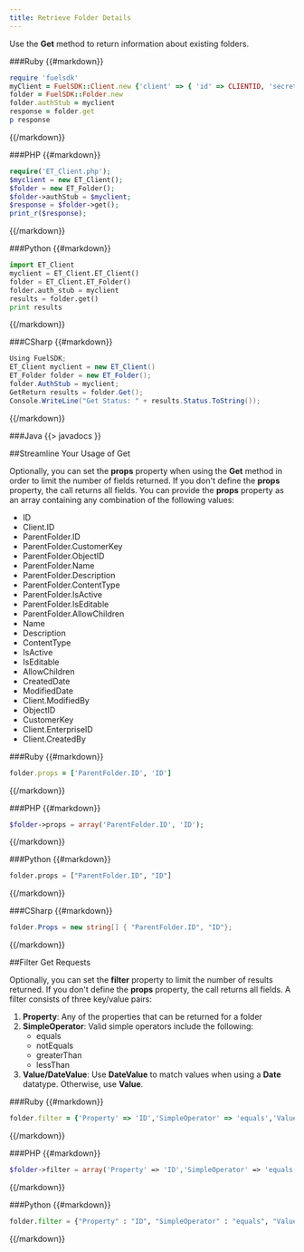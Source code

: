 ```yaml
---
title: Retrieve Folder Details
---
```


Use the **Get** method to return information about existing folders. 

###Ruby
{{#markdown}}
```ruby  
require 'fuelsdk'
myClient = FuelSDK::Client.new {'client' => { 'id' => CLIENTID, 'secret' => SECRET }}
folder = FuelSDK::Folder.new 
folder.authStub = myclient
response = folder.get
p response
```
{{/markdown}}

###PHP
{{#markdown}}
```php  
require('ET_Client.php');
$myclient = new ET_Client();
$folder = new ET_Folder();
$folder->authStub = $myclient;
$response = $folder->get();
print_r($response);
```
{{/markdown}}

###Python
{{#markdown}}
```python  
import ET_Client
myclient = ET_Client.ET_Client()
folder = ET_Client.ET_Folder()
folder.auth_stub = myclient
results = folder.get()
print results
```
{{/markdown}}

###CSharp
{{#markdown}}
```csharp  
Using FuelSDK;
ET_Client myclient = new ET_Client()
ET_Folder folder = new ET_Folder();
folder.AuthStub = myclient;
GetReturn results = folder.Get();
Console.WriteLine("Get Status: " + results.Status.ToString());
```
{{/markdown}}

###Java
{{> javadocs }}


##Streamline Your Usage of Get

Optionally, you can set the **props** property when using the **Get** method in order to limit the number of fields returned. If you don't define the **props** property, the call returns all fields. You can provide the **props** property as an array containing any combination of the following values:
*   ID
*   Client.ID
*   ParentFolder.ID
*   ParentFolder.CustomerKey
*   ParentFolder.ObjectID
*   ParentFolder.Name
*   ParentFolder.Description
*   ParentFolder.ContentType
*   ParentFolder.IsActive
*   ParentFolder.IsEditable
*   ParentFolder.AllowChildren
*   Name
*   Description
*   ContentType
*   IsActive
*   IsEditable
*   AllowChildren
*   CreatedDate
*   ModifiedDate
*   Client.ModifiedBy
*   ObjectID
*   CustomerKey
*   Client.EnterpriseID
*   Client.CreatedBy

###Ruby
{{#markdown}}
```ruby  
folder.props = ['ParentFolder.ID', 'ID']
```
{{/markdown}}

###PHP
{{#markdown}}
```php  
$folder->props = array('ParentFolder.ID', 'ID');
```
{{/markdown}}

###Python
{{#markdown}}
```python  
folder.props = ["ParentFolder.ID", "ID"]
```
{{/markdown}}

###CSharp
{{#markdown}}
```csharp  
folder.Props = new string[] { "ParentFolder.ID", "ID"};
```
{{/markdown}}


##Filter Get Requests

Optionally, you can set the **filter** property  to limit the number of results returned.  If you don't define the **props** property, the call returns all fields. A filter consists of three key/value pairs:
1.  **Property**: Any of the properties that can be returned for a folder
2.  **SimpleOperator**: Valid simple operators include the following:
	*   equals
	*   notEquals
	*   greaterThan
	*   lessThan
3.  **Value/DateValue**: Use **DateValue** to match values when using a **Date** datatype. Otherwise, use **Value**.

###Ruby
{{#markdown}}
```ruby  
folder.filter = {'Property' => 'ID','SimpleOperator' => 'equals','Value' => '121212'}
```
{{/markdown}}

###PHP
{{#markdown}}
```php  
$folder->filter = array('Property' => 'ID','SimpleOperator' => 'equals','Value' => '121212');
```
{{/markdown}}

###Python
{{#markdown}}
```python  
folder.filter = {"Property" : "ID", "SimpleOperator" : "equals", "Value" : "121212"}
```
{{/markdown}}

